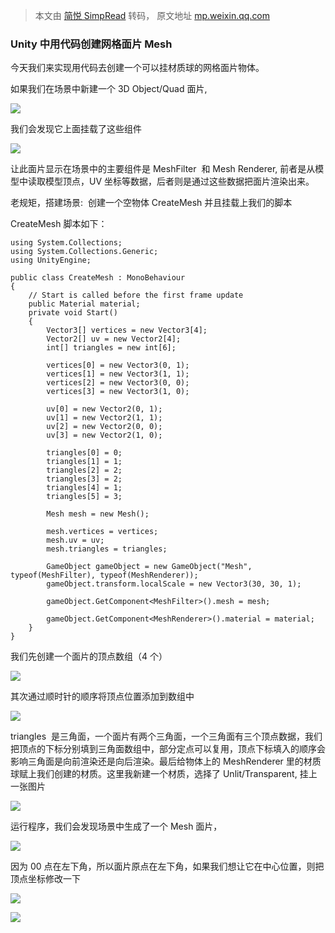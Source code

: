 > 本文由 [简悦 SimpRead](http://ksria.com/simpread/) 转码， 原文地址 [mp.weixin.qq.com](https://mp.weixin.qq.com/s/mp8LTscbwKjaEsnCOn3yDA)

### Unity 中用代码创建网格面片 Mesh

今天我们来实现用代码去创建一个可以挂材质球的网格面片物体。

如果我们在场景中新建一个 3D Object/Quad 面片,

![](https://gitcode.net/hankangwen/blog-image/raw/master/pictures/2024/02/19_9_35_43_640.png)

我们会发现它上面挂载了这些组件

![](https://gitcode.net/hankangwen/blog-image/raw/master/pictures/2024/02/19_9_35_52_640.png)

让此面片显示在场景中的主要组件是 MeshFilter  和 Mesh Renderer, 前者是从模型中读取模型顶点，UV 坐标等数据，后者则是通过这些数据把面片渲染出来。  

老规矩，搭建场景:  创建一个空物体 CreateMesh 并且挂载上我们的脚本

CreateMesh 脚本如下：  

```
using System.Collections;
using System.Collections.Generic;
using UnityEngine;

public class CreateMesh : MonoBehaviour
{
    // Start is called before the first frame update
    public Material material;
    private void Start()
    {
        Vector3[] vertices = new Vector3[4];
        Vector2[] uv = new Vector2[4];
        int[] triangles = new int[6];

        vertices[0] = new Vector3(0, 1);
        vertices[1] = new Vector3(1, 1);
        vertices[2] = new Vector3(0, 0);
        vertices[3] = new Vector3(1, 0);

        uv[0] = new Vector2(0, 1);
        uv[1] = new Vector2(1, 1);
        uv[2] = new Vector2(0, 0);
        uv[3] = new Vector2(1, 0);

        triangles[0] = 0;
        triangles[1] = 1;
        triangles[2] = 2;
        triangles[3] = 2;
        triangles[4] = 1;
        triangles[5] = 3;

        Mesh mesh = new Mesh();

        mesh.vertices = vertices;
        mesh.uv = uv;
        mesh.triangles = triangles;

        GameObject gameObject = new GameObject("Mesh", typeof(MeshFilter), typeof(MeshRenderer));
        gameObject.transform.localScale = new Vector3(30, 30, 1);

        gameObject.GetComponent<MeshFilter>().mesh = mesh;

        gameObject.GetComponent<MeshRenderer>().material = material;
    }
}
```

我们先创建一个面片的顶点数组（4 个）  

![](https://gitcode.net/hankangwen/blog-image/raw/master/pictures/2024/02/19_9_36_2_640.png)

其次通过顺时针的顺序将顶点位置添加到数组中  

![](https://gitcode.net/hankangwen/blog-image/raw/master/pictures/2024/02/19_9_36_6_640.png)

triangles  是三角面，一个面片有两个三角面，一个三角面有三个顶点数据，我们把顶点的下标分别填到三角面数组中，部分定点可以复用，顶点下标填入的顺序会影响三角面是向前渲染还是向后渲染。最后给物体上的 MeshRenderer 里的材质球赋上我们创建的材质。这里我新建一个材质，选择了 Unlit/Transparent, 挂上一张图片

![](https://gitcode.net/hankangwen/blog-image/raw/master/pictures/2024/02/19_9_36_11_640.png)

运行程序，我们会发现场景中生成了一个 Mesh 面片，

![](https://gitcode.net/hankangwen/blog-image/raw/master/pictures/2024/02/19_9_36_14_640.png)

因为 00 点在左下角，所以面片原点在左下角，如果我们想让它在中心位置，则把顶点坐标修改一下

![](https://gitcode.net/hankangwen/blog-image/raw/master/pictures/2024/02/19_9_36_19_640.png)

![](https://gitcode.net/hankangwen/blog-image/raw/master/pictures/2024/02/19_9_36_24_640.png)